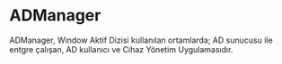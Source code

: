 # ADManager
ADManager, Window Aktif Dizisi kullanılan ortamlarda; AD sunucusu ile entgre çalışan, AD kullanıcı ve Cihaz Yönetim Uygulamasıdır. 
